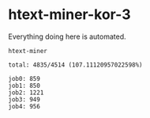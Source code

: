 # htext-miner-kor-3

Everything doing here is automated.

```
htext-miner

total: 4835/4514 (107.11120957022598%)

job0: 859
job1: 850
job2: 1221
job3: 949
job4: 956
```